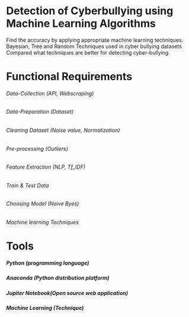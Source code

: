 # Detection of Cyberbullying using Machine Learning Algorithms
Find the accuracy by applying appropriate machine learning techniques. Bayesian, Tree and Random Techniques used in cyber bullying datasets
Compared what techniques are better for detecting cyber-bullying
# Functional Requirements
###### Data-Collection (API, Webscraping)
###### Data-Preparation (Dataset)
###### Cleaning Dataset (Noise value, Normalization)
###### Pre-processing (Outliers)
###### Feature Extraction (NLP, Tf_IDF)
###### Train & Test Data
###### Choosing Model (Naive  Byes)
###### Machine learning Techniques
# Tools
##### Python (programming language)
##### Anaconda (Python distribution platform)
##### Jupiter Notebook(Open source web application)
##### Machine Learning (Technique)

